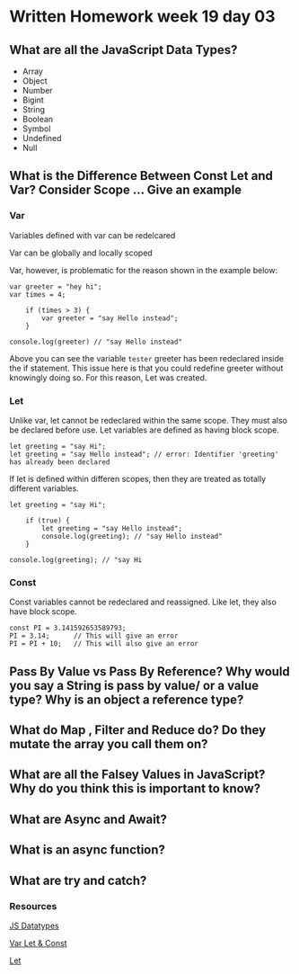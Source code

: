 # Written Homework week 19 day 03

## What are all the JavaScript Data Types?
* Array
* Object
* Number
* Bigint
* String
* Boolean
* Symbol
* Undefined
* Null

## What is the Difference Between Const Let and Var? Consider Scope ... Give an example
### Var
Variables defined with var can be redelcared

Var can be globally and locally scoped

Var, however, is problematic for the reason shown in the example below:

``` 
var greeter = "hey hi";
var times = 4;

    if (times > 3) {
        var greeter = "say Hello instead"; 
    }
    
console.log(greeter) // "say Hello instead"
```

Above you can see the variable `tester` greeter has been redeclared inside the if statement. This issue here is that you could redefine greeter without knowingly doing so. For this reason, Let was created.

### Let
Unlike var, let cannot be redeclared within the same scope. They must also be declared before use. Let variables are defined as having block scope.

```
let greeting = "say Hi";
let greeting = "say Hello instead"; // error: Identifier 'greeting' has already been declared
```
If let is defined within differen scopes, then they are treated as totally different variables. 

```
let greeting = "say Hi";

    if (true) {
        let greeting = "say Hello instead";
        console.log(greeting); // "say Hello instead"
    }

console.log(greeting); // "say Hi
```
### Const
Const variables cannot be redeclared and reassigned. Like let, they also have block scope.

```
const PI = 3.141592653589793;
PI = 3.14;      // This will give an error
PI = PI + 10;   // This will also give an error
```

## Pass By Value vs Pass By Reference? Why would you say a String is pass by value/ or a value type? Why is an object a reference type?

## What do Map , Filter and Reduce do? Do they mutate the array you call them on?
## What are all the Falsey Values in JavaScript? Why do you think this is important to know?
## What are Async and Await?
## What is an async function?
## What are try and catch?

### Resources
[JS Datatypes](https://www.w3schools.com/js/js_datatypes.asp)

[Var Let & Const](https://www.freecodecamp.org/news/var-let-and-const-whats-the-difference/)

[Let](https://www.w3schools.com/js/js_let.asp)